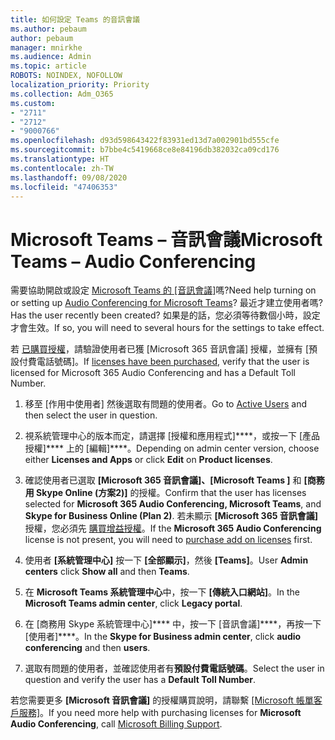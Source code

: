 ```yaml
---
title: 如何設定 Teams 的音訊會議
ms.author: pebaum
author: pebaum
manager: mnirkhe
ms.audience: Admin
ms.topic: article
ROBOTS: NOINDEX, NOFOLLOW
localization_priority: Priority
ms.collection: Adm_O365
ms.custom:
- "2711"
- "2712"
- "9000766"
ms.openlocfilehash: d93d598643422f83931ed13d7a002901bd555cfe
ms.sourcegitcommit: b7bbe4c5419668ce8e84196db382032ca09cd176
ms.translationtype: HT
ms.contentlocale: zh-TW
ms.lasthandoff: 09/08/2020
ms.locfileid: "47406353"
---
```

# <a name="microsoft-teams--audio-conferencing"></a><span data-ttu-id="e8f4e-102">Microsoft Teams – 音訊會議</span><span class="sxs-lookup"><span data-stu-id="e8f4e-102">Microsoft Teams – Audio Conferencing</span></span>

<span data-ttu-id="e8f4e-103">需要協助開啟或設定 [Microsoft Teams 的 [音訊會議]](https://docs.microsoft.com/microsoftteams/set-up-audio-conferencing-in-teams)嗎?</span><span class="sxs-lookup"><span data-stu-id="e8f4e-103">Need help turning on or setting up [Audio Conferencing for Microsoft Teams](https://docs.microsoft.com/microsoftteams/set-up-audio-conferencing-in-teams)?</span></span>  <span data-ttu-id="e8f4e-104">最近才建立使用者嗎?</span><span class="sxs-lookup"><span data-stu-id="e8f4e-104">Has the user recently been created?</span></span> <span data-ttu-id="e8f4e-105">如果是的話，您必須等待數個小時，設定才會生效。</span><span class="sxs-lookup"><span data-stu-id="e8f4e-105">If so, you will need to several hours for the settings to take effect.</span></span>

<span data-ttu-id="e8f4e-106">若 [已購買授權](https://docs.microsoft.com/microsoftteams/set-up-audio-conferencing-in-teams#step-2-get-and-assign-licenses)，請驗證使用者已獲 [Microsoft 365 音訊會議] 授權，並擁有 [預設付費電話號碼]。</span><span class="sxs-lookup"><span data-stu-id="e8f4e-106">If [licenses have been purchased](https://docs.microsoft.com/microsoftteams/set-up-audio-conferencing-in-teams#step-2-get-and-assign-licenses), verify that the user is licensed for Microsoft 365 Audio Conferencing and has a Default Toll Number.</span></span>

1. <span data-ttu-id="e8f4e-107">移至 [作用中使用者][](https://admin.microsoft.com/Adminportal/Home?source=applauncher#/users) 然後選取有問題的使用者。</span><span class="sxs-lookup"><span data-stu-id="e8f4e-107">Go to [Active Users](https://admin.microsoft.com/Adminportal/Home?source=applauncher#/users) and then select the user in question.</span></span>

2. <span data-ttu-id="e8f4e-108">視系統管理中心的版本而定，請選擇 [授權和應用程式]\*\*\*\*，或按一下 [產品授權]\*\*\*\* 上的 [編輯]\*\*\*\*。</span><span class="sxs-lookup"><span data-stu-id="e8f4e-108">Depending on admin center version, choose either **Licenses and Apps** or click **Edit** on **Product licenses**.</span></span>

3. <span data-ttu-id="e8f4e-109">確認使用者已選取 **[Microsoft 365 音訊會議]、[Microsoft Teams ]** 和 **[商務用 Skype Online (方案2)]** 的授權。</span><span class="sxs-lookup"><span data-stu-id="e8f4e-109">Confirm that the user has licenses selected for **Microsoft 365 Audio Conferencing, Microsoft Teams**, and **Skype for Business Online (Plan 2)**.</span></span> <span data-ttu-id="e8f4e-110">若未顯示 **[Microsoft 365 音訊會議]** 授權，您必須先 [購買增益授權](https://docs.microsoft.com/microsoftteams/teams-add-on-licensing/microsoft-teams-add-on-licensing?tabs=small-business)。</span><span class="sxs-lookup"><span data-stu-id="e8f4e-110">If the **Microsoft 365 Audio Conferencing** license is not present, you will need to [purchase add on licenses](https://docs.microsoft.com/microsoftteams/teams-add-on-licensing/microsoft-teams-add-on-licensing?tabs=small-business) first.</span></span>

4. <span data-ttu-id="e8f4e-111">使用者 **[系統管理中心]** 按一下 **[全部顯示]**，然後 **[Teams]**。</span><span class="sxs-lookup"><span data-stu-id="e8f4e-111">User **Admin centers** click **Show all** and then **Teams**.</span></span>

5. <span data-ttu-id="e8f4e-112">在 **Microsoft Teams 系統管理中心**中，按一下 **[傳統入口網站]**。</span><span class="sxs-lookup"><span data-stu-id="e8f4e-112">In the **Microsoft Teams admin center**, click **Legacy portal**.</span></span>

6. <span data-ttu-id="e8f4e-113">在 [商務用 Skype 系統管理中心]\*\*\*\* 中，按一下 [音訊會議]\*\*\*\*，再按一下 [使用者]\*\*\*\*。</span><span class="sxs-lookup"><span data-stu-id="e8f4e-113">In the **Skype for Business admin center**, click **audio conferencing** and then **users**.</span></span>

7. <span data-ttu-id="e8f4e-114">選取有問題的使用者，並確認使用者有**預設付費電話號碼**。</span><span class="sxs-lookup"><span data-stu-id="e8f4e-114">Select the user in question and verify the user has a **Default Toll Number**.</span></span>

<span data-ttu-id="e8f4e-115">若您需要更多 **[Microsoft 音訊會議]** 的授權購買說明，請聯繫 [[Microsoft 帳單客戶服務]](https://docs.microsoft.com/microsoft-365/admin/contact-support-for-business-products?view=o365-worldwide#phone-support)。</span><span class="sxs-lookup"><span data-stu-id="e8f4e-115">If you need more help with purchasing licenses for **Microsoft Audio Conferencing**, call [Microsoft Billing Support](https://docs.microsoft.com/microsoft-365/admin/contact-support-for-business-products?view=o365-worldwide#phone-support).</span></span>
